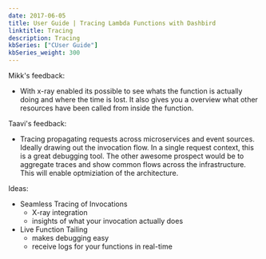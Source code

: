 ```yaml
---
date: 2017-06-05
title: User Guide | Tracing Lambda Functions with Dashbird
linktitle: Tracing
description: Tracing
kbSeries: ["CUser Guide"]
kbSeries_weight: 300
---
```



Mikk's feedback: 

- With x-ray enabled its possible to see whats the function is actually doing and where the time is lost. It also gives you a overview what other resources have been called from inside the function.

Taavi's feedback:

- Tracing propagating requests across microservices and event sources. Ideally drawing out the invocation flow. In a single request context, this is a great debugging tool. The other awesome prospect would be to aggregate traces and show common flows across the infrastructure. This will enable optmiziation of the architecture.

Ideas:

- Seamless Tracing of Invocations
    - X-ray integration
    - insights of what your invocation actually does
- Live Function Tailing
    - makes debugging easy
    - receive logs for your functions in real-time
